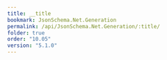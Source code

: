 ```yaml
---
title: __title
bookmark: JsonSchema.Net.Generation
permalink: /api/JsonSchema.Net.Generation/:title/
folder: true
order: "10.05"
version: "5.1.0"
---
```

